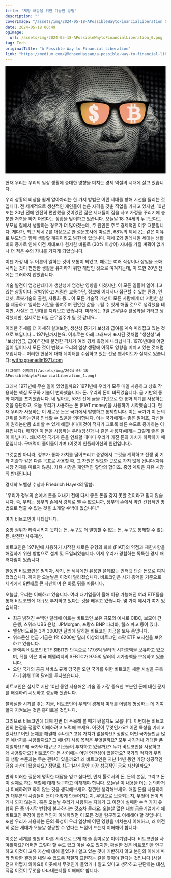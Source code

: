 ```yaml
---
title: "재정 해방을 위한 가능한 방법"
description: ""
coverImage: "/assets/img/2024-05-18-APossibleWaytoFinancialLiberation_0.png"
date: 2024-05-18 00:49
ogImage: 
  url: /assets/img/2024-05-18-APossibleWaytoFinancialLiberation_0.png
tag: Tech
originalTitle: "A Possible Way to Financial Liberation"
link: "https://medium.com/@MohsenHassan/a-possible-way-to-financial-liberation-259c93c67589"
---
```



![A Possible Way to Financial Liberation](/assets/img/2024-05-18-APossibleWaytoFinancialLiberation_0.png)

현재 우리는 우리의 일상 생활에 중대한 영향을 미치는 경제 역설의 시대에 살고 있습니다.

우리 상황의 비상을 쉽게 알아차리는 한 가지 방법은 어린 세대를 향해 시선을 돌리는 것입니다. 전 세계적으로 생산적인 개인들이 높은 자격을 갖춘 직업을 가지고 있지만, 10년 또는 20년 전에 완전히 편안했을 것이었던 젊은 세대들이 집을 사고 가정을 꾸리기에 충분한 저축을 하기 어렵다는 상황을 맞이하고 있습니다. 오늘날 18-34세의 누구보다도 부모님 집에서 생활하는 경우가 더 많아졌는데, 주 원인은 주로 경제적인 이유 때문입니다. 게다가, 최근 제네 Z를 대상으로 한 설문조사에 따르면, 68%의 제네 Z는 같은 이유로 부모님과 함께 생활할 계획이라고 밝힌 바 있습니다. 제네 Z와 밀레니얼 세대는 생활비의 증가로 인해 이전 세대보다 현저한 비율로 (30% 이상이) 자녀를 가질 계획이 없거나 더 적은 수의 자녀를 가지게 되었습니다.

이젠 가정 내 두 어른이 일하는 것이 보통이 되었고, 때로는 여러 직장이나 잡일을 소화시키는 것이 편안한 생활을 유지하기 위한 해답인 것으로 여겨지는데, 이 또한 20년 전에는 그러하지 않았습니다.

<div class="content-ad"></div>

기술 발전이 엄청난데다가 생산성에 엄청난 영향을 미쳤지만, 이 모든 일들이 일어나고 있는 상황이다: 광범위하고 저렴한 교통수단, 정보에 어디서나 접근할 수 있는 환경, 인터넷, 로봇기술의 출현, 자동화 등... 이 모든 기술적 개선이 모든 사람에게 더 저렴한 삶을 제공하고 일하는 시간을 줄여주며 편안한 삶을 누릴 수 있게 해줄 것으로 생각했을 테지만, 사실은 그 반대를 지켜보고 있습니다. 미래에는 3일 근무일주 활성화될 거라고 생각했지만, 실제로는 6일 근무일주가 될 것 같네요...

이러한 추세를 더 자세히 살펴보면, 생산성 증가가 보상과 급여를 계속 따라잡고 있는 것으로 보입니다... 1971년까지는요. 이후로는 아래 그래프에 표시된 것처럼 "생산성"과 "보상(임금, 급여)" 간에 분명한 격차가 여러 경제 측정에 나타납니다. 1970년대에 어떤 일이 일어나서 모든 것이 변했고 우리의 일상 생활에 아직도 영향을 미치고 있는 것처럼 보입니다... 이러한 현상에 대해 데이터를 수집하고 있는 전용 웹사이트가 실제로 있습니다: [wtfhappenedin1971.com](https://wtfhappenedin1971.com/)

```
![그래프 이미지](/assets/img/2024-05-18-APossibleWaytoFinancialLiberation_1.png)
```

그래서 1971년에 무슨 일이 있었을까요? 1971년에 우리가 모두 매일 사용하고 상호 작용하는 핵심 도구와 기술이 변화했습니다: 돈. 우리의 돈이 바뀌었습니다. 금 기반의 통화 체계를 포기했습니다. 네 맞아요, 53년 전에 금을 기반으로 한 통화 체계를 사용하는 것을 중단하고, 오늘 우리가 사용하는 돈 (FIAT money)을 사용하기 시작했습니다. 현재 우리가 사용하는 이 새로운 돈은 국가에서 발행하고 통제합니다. 이는 국가가 이 돈의 단위를 원하는만큼 인쇄할 수 있음을 의미합니다. 이는 국가에게는 좋은 일이죠, 자신들이 원하는만큼 소비할 수 있게 해줍니다(이것이 적자가 그토록 빠른 속도로 증가하는 이유입니다). 하지만 이 돈을 사용하는 우리(당신과 나 같은 사용자)에게는 그렇게 좋은 일이 아닙니다. 왜냐하면 국가가 돈을 인쇄할 때마다 우리가 가진 돈의 가치가 하락하기 때문입니다. 구매력이 줄어들어가며 (이것이 인플레이션의 원인입니다).

<div class="content-ad"></div>

그것뿐만 아니라, 정부가 통화 가치를 떨어뜨리고 중앙에서 그것을 계획하고 전쟁 및 기타 지출과 같은 다른 목표로 사용할 때, 그 자원은 필요한 곳으로 가지 않게 됩니다(자유 시장 경제를 따르지 않음). 자유 시장은 개인적인 할당의 합이죠. 중앙 계획은 자유 시장의 반대입니다.

경제학 노벨상 수상자 Friedrich Hayek의 말씀:

"우리가 정부의 손에서 돈을 꺼내기 전에 다시 좋은 돈을 갖지 못할 것이라고 믿지 않습니다. 즉, 우리는 정부의 손에서 강제로 뺄 수 없으니까, 정부의 손에서 약간 간접적인 방법으로 멈출 수 없는 것을 소개할 수밖에 없습니다."

여기 비트코인이 나타납니다.

<div class="content-ad"></div>

중앙 권위가 타락시키지 못하는 돈. 누구도 더 발행할 수 없는 돈. 누구도 통제할 수 없는 돈. 완전한 사유재산.

비트코인은 1971년에 사용하기 시작한 새로운 유형의 화폐 (FIAT)의 약점과 제한사항을 해결하기 위한 방법으로 설계 및 도입되었습니다. 이제 우리가 경험하는 독특한 경제 패러다임이 있습니다.

한동안 비트코인은 범죄자, 사기, 돈 세탁에만 유용한 쓸데없는 인터넷 단순 돈으로 여겨졌었습니다. 하지만 오늘날은 이것이 달라졌습니다. 비트코인은 시가 총액을 기준으로 세계에서 9번째로 큰 자산이며 은 바로 뒤를 따릅니다.

오늘날, 우리는 이해하고 있습니다. 여러 대기업들이 올해 이용 가능해진 여러 ETF들을 통해 비트코인에 대규모 투자하고 있다는 것을 배우고 있습니다. 몇 가지 예시가 여기 있습니다:

<div class="content-ad"></div>

- 최근 밝혀진 수백만 달러에 이르는 비트코인 보유 규모의 예시로 CIBC, 보모아 간 은행, 스위스 UBS 은행, JPMorgan, 프랑스 BNP 파리바, 웰스 파고 등이 있다.
- 엘살바도르는 3억 3000만 달러에 달하는 비트코인 자금을 보유 중입니다.
- 위스콘신 연금 기금은 1억 6200만 달러 이상의 비트코인 스팟 ETF 포지션을 보유하고 있습니다.
- 블랙록 비트코인 ETF $IBIT만 단독으로 177.6억 달러의 시가총액을 보유하고 있으며, 뒤를 이은 미국 페델리티의 $FBTC가 97.5억 달러의 시가총액을 보유하고 있습니다.
- 오만 국가의 공공 서비스 규제 당국은 오만 국가를 위한 비트코인 채굴 시설을 구축하기 위해 11억 달러를 투자했습니다.

비트코인은 실제로 지난 10년 동안 사용해온 기술 중 가장 중요한 부분인 돈에 대한 문제를 해결하려 시도하고 성공해 왔습니다.

불확실한 시기를 겪는 지금, 비트코인이 우리의 경제적 미래를 어떻게 형성하는 데 기여할지 지켜보는 것은 흥미로울 것입니다.

그러므로 비트코인에 대해 한번 더 주목해 볼 때가 됐을지도 모릅니다. 이번에는 비트코인의 논점을 정말로 이해하려고 노력해 보세요. 이것이 무엇인가요? 어떤 특성을 가지고 있나요? 어떤 문제를 해결해 주나요? 고유 가치가 없을까요? 정말로 어떤 국가들만큼 많은 에너지를 사용할까요? 그 에너지 사용 목적은 무엇일까요? 모두 사기거나 거대한 폰지일까요? 왜 국가와 대규모 기관들이 투자하고 있을까요? 누가 비트코인을 사용하고 왜 사용할까요? 비트코인과 돈 사이에는 어떤 연관성이 있을까요? 국가의 적자와 우리의 생활 수준과는 무슨 관련이 있을까요? 왜 비트코인은 지난 14년 동안 가장 성공적인 금융 자산이 됐을까요? 정말로 최근 14년 동안 가장 성공적인 금융 자산일까요?

<div class="content-ad"></div>

만약 이러한 질문에 명확한 대답을 얻고 싶다면, 먼저 툴로서의 돈, 돈의 본질, 그리고 돈이 실제로 하는 역할에 대해 탐구하고 이해해야 합니다. 오늘날 이 내용을 더는 논의하거나 이해하려고 하지 않는 것을 생각해보세요. 잠깐만 생각해보세요. 매일 돈을 사용하지만 대부분의 사람들이 돈이 어떻게 만들어지는지, 무엇으로 보증되는지, 무엇이 돈이 되거나 되지 않는지, 혹은 오늘날 우리가 사용하는 지폐가 그 이전에 실패한 수백 가지 유형의 돈 중 마지막 변형에 불과하다는 것조차 몰라요. 오늘날 많은 대형 금융기업에서 왜 비트코인 주장이 합리적인지 이해하려면 이 모든 것을 탐구하고 이해해야 할 것입니다. 또한 우리가 사용하는 돈의 특성이 우리 일상에 어떤 영향을 미치는지 이해하고, 왜 여전히 젊은 세대가 오늘날 성공할 수 없다는 느낌이 드는지 이해해야 합니다. 

이것은 세계를 영원히 다른 시각으로 보게 해 줄 흥미로운 이야기입니다. 비트코인을 사야할까요? 어쩌면 그렇다 할 수도 있고 아닐 수도 있지만, 확실한 것은 비트코인을 연구하고 이것이 고유 자산에 대해 들었거나 알고 있는 것에 기반하지 않고 본인의 이해에 따라 명확한 결정을 내릴 수 있도록 적절히 표현하는 길을 찾아야 한다는 것입니다 (사실 전혀 어렵지 않아요!) 이곳에서 무엇인가 들었거나 알고 있다고 생각하고 판단하는 대신, 직접 이것이 무엇을 나타내는지를 이해해야 합니다.